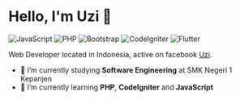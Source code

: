 # Hello, I'm Uzi 👋

![JavaScript](https://img.shields.io/badge/JavaScript-Beginner-yellow)
![PHP](https://img.shields.io/badge/PHP-Intermediate-lightblue)
![Bootstrap](https://img.shields.io/badge/Bootstrap-Beginner-purple)
![CodeIgniter](https://img.shields.io/badge/CodeIgniter-Intermediate-red)
![Flutter](https://img.shields.io/badge/Flutter-Beginner-orrange)

Web Developer located in Indonesia, active on facebook [Uzi](https://www.facebook.com/uzi.dreamcode.1/).

- 🔭 I’m currently studying **Software Engineering** at SMK Negeri 1 Kepanjen
- 🌱 I’m currently learning **PHP**, **CodeIgniter** and **JavaScript**

